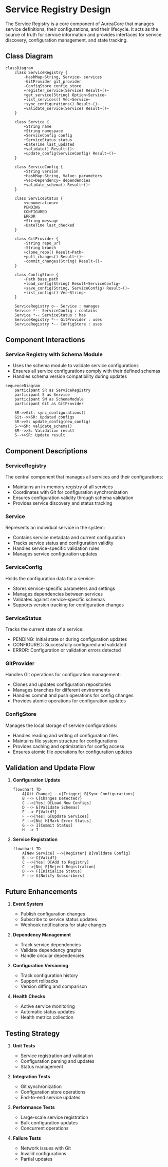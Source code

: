 # Service Registry Design

The Service Registry is a core component of AureaCore that manages service definitions, their configurations, and their lifecycle. It acts as the source of truth for service information and provides interfaces for service discovery, configuration management, and state tracking.

## Class Diagram

```mermaid
classDiagram
    class ServiceRegistry {
        -HashMap~String, Service~ services
        -GitProvider git_provider
        -ConfigStore config_store
        +register_service(Service) Result~()~
        +get_service(String) Option~Service~
        +list_services() Vec~Service~
        +sync_configurations() Result~()~
        +validate_service(Service) Result~()~
    }

    class Service {
        +String name
        +String namespace
        +ServiceConfig config
        +ServiceStatus status
        +DateTime last_updated
        +validate() Result~()~
        +update_config(ServiceConfig) Result~()~
    }

    class ServiceConfig {
        +String version
        +HashMap~String, Value~ parameters
        +Vec~Dependency~ dependencies
        +validate_schema() Result~()~
    }

    class ServiceStatus {
        <<enumeration>>
        PENDING
        CONFIGURED
        ERROR
        +String message
        +DateTime last_checked
    }

    class GitProvider {
        -String repo_url
        -String branch
        +clone_repo() Result~Path~
        +pull_changes() Result~()~
        +commit_changes(String) Result~()~
    }

    class ConfigStore {
        -Path base_path
        +load_config(String) Result~ServiceConfig~
        +save_config(String, ServiceConfig) Result~()~
        +list_configs() Vec~String~
    }

    ServiceRegistry o-- Service : manages
    Service *-- ServiceConfig : contains
    Service *-- ServiceStatus : has
    ServiceRegistry *-- GitProvider : uses
    ServiceRegistry *-- ConfigStore : uses
```

## Component Interactions

### Service Registry with Schema Module
- Uses the schema module to validate service configurations
- Ensures all service configurations comply with their defined schemas
- Handles schema version compatibility during updates

```mermaid
sequenceDiagram
    participant SR as ServiceRegistry
    participant S as Service
    participant SM as SchemaModule
    participant Git as GitProvider
    
    SR->>Git: sync_configurations()
    Git-->>SR: Updated configs
    SR->>S: update_config(new_config)
    S->>SM: validate_schema()
    SM-->>S: Validation result
    S-->>SR: Update result
```

## Component Descriptions

### ServiceRegistry
The central component that manages all services and their configurations:
- Maintains an in-memory registry of all services
- Coordinates with Git for configuration synchronization
- Ensures configuration validity through schema validation
- Provides service discovery and status tracking

### Service
Represents an individual service in the system:
- Contains service metadata and current configuration
- Tracks service status and configuration validity
- Handles service-specific validation rules
- Manages service configuration updates

### ServiceConfig
Holds the configuration data for a service:
- Stores service-specific parameters and settings
- Manages dependencies between services
- Validates against service-specific schemas
- Supports version tracking for configuration changes

### ServiceStatus
Tracks the current state of a service:
- PENDING: Initial state or during configuration updates
- CONFIGURED: Successfully configured and validated
- ERROR: Configuration or validation errors detected

### GitProvider
Handles Git operations for configuration management:
- Clones and updates configuration repositories
- Manages branches for different environments
- Handles commit and push operations for config changes
- Provides atomic operations for configuration updates

### ConfigStore
Manages the local storage of service configurations:
- Handles reading and writing of configuration files
- Maintains file system structure for configurations
- Provides caching and optimization for config access
- Ensures atomic file operations for configuration updates

## Validation and Update Flow

1. **Configuration Update**
   ```mermaid
   flowchart TD
       A[Git Change] -->|Trigger| B[Sync Configurations]
       B --> C{Changes Detected?}
       C -->|Yes| D[Load New Configs]
       D --> E[Validate Schemas]
       E --> F{Valid?}
       F -->|Yes| G[Update Services]
       F -->|No| H[Mark Error Status]
       G --> I[Commit Status]
       H --> I
   ```

2. **Service Registration**
   ```mermaid
   flowchart TD
       A[New Service] -->|Register| B[Validate Config]
       B --> C{Valid?}
       C -->|Yes| D[Add to Registry]
       C -->|No| E[Reject Registration]
       D --> F[Initialize Status]
       F --> G[Notify Subscribers]
   ```

## Future Enhancements

1. **Event System**
   - Publish configuration changes
   - Subscribe to service status updates
   - Webhook notifications for state changes

2. **Dependency Management**
   - Track service dependencies
   - Validate dependency graphs
   - Handle circular dependencies

3. **Configuration Versioning**
   - Track configuration history
   - Support rollbacks
   - Version diffing and comparison

4. **Health Checks**
   - Active service monitoring
   - Automatic status updates
   - Health metrics collection

## Testing Strategy

1. **Unit Tests**
   - Service registration and validation
   - Configuration parsing and updates
   - Status management

2. **Integration Tests**
   - Git synchronization
   - Configuration store operations
   - End-to-end service updates

3. **Performance Tests**
   - Large-scale service registration
   - Bulk configuration updates
   - Concurrent operations

4. **Failure Tests**
   - Network issues with Git
   - Invalid configurations
   - Partial updates 